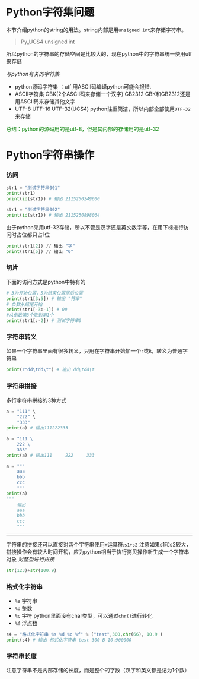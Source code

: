 # Python字符集问题
本节介绍python的string的用法。string内部是用`unsigned int`来存储字符串。
>Py_UCS4 unsigned int

所以python的字符串的存储空间是比较大的，现在python中的字符串统一使用utf来存储


*与python有关的字符集*
- python源码字符集 ：utf  用ASCII码编译python可能会报错.
- ASCII字符集 GBK(2个ASCII码来存储一个汉字) GB2312   GBK和GB2312还是用ASCII码来存储其他文字
- UTF-8 UTF-16 UTF-32(UCS4)  python注重简洁，所以内部全部使用`UTF-32`来存储

<font color="green">总结：python的源码用的是utf-8，但是其内部的存储用的是utf-32</font>

# Python字符串操作
### 访问
```python
str1 = "测试字符串001"
print(str1)
print(id(str1)) # 输出 2115250249600

str1 = "测试字符串002"
print(id(str1)) # 输出 2115250898064
```
由于python采用utf-32存储，所以不管是汉字还是英文数字等，在用下标进行访问时占位都只占1位
```python
print(str1[2]) // 输出 "字"
print(str1[5]) // 输出 "0"
```
### 切片
下面的访问方式是python中特有的
```python
# 3为开始位置，5为结束位置尾后位置
print(str1[3:5]) # 输出 "符串"
# 负数从结尾开始
print(str1[-3:-1]) # 00
#从倒数第3个取到第1个
print(str1[:-2]) # 测试字符串0
```

### 字符串转义
如果一个字符串里面有很多转义，只用在字符串开始加一个`r`或`R`，转义为普通字符串
```python
print(r"dd\tdd\t") # 输出 dd\tdd\t
```

### 字符串拼接
多行字符串拼接的3种方式
```python
a = "111" \
    "222" \
    "333"
print(a) # 输出111222333

a = "111 \
    222 \
    333"
print(a) # 输出111     222     333

a = """
    aaa
    bbb
    ccc
    """
print(a)
"""
    输出
    aaa
    bbb
    ccc
    """
```
****
字符串的拼接还可以直接对两个字符串使用`+`运算符:`s1+s2`
注意如果s1和s2较大，拼接操作会有较大时间开销，应为python相当于执行拷贝操作新生成一个字符串对象
*对整型进行拼接*
```python
str(123)+str(100.9)
```

### 格式化字符串
- `%s` 字符串
- `%d` 整数
- `%c` 字符 python里面没有char类型，可以通过`chr()`进行转化
- `%f` 浮点数
```python
s4 = "格式化字符串 %s %d %c %f" % ("test",300,chr(66), 10.9 )
print(s4) # 输出 格式化字符串 test 300 B 10.900000
```

### 字符串长度
注意字符串不是内部存储的长度，而是整个的字数（汉字和英文都是记为1个数）

